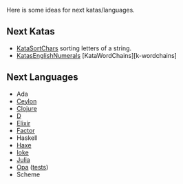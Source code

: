 Here is some ideas for next katas/languages.

Next Katas
----------

- [KataSortChars][k-sortchars]
  sorting letters of a string.
- [KatasEnglishNumerals][k-english-num]
[KataWordChains][k-wordchains]

[k-english-num]: http://rubyquiz.com/quiz25.html
[k-sortchars]: http://codekata.pragprog.com/2007/01/kata_eleven_sor.html
[k-wordchain]: http://codekata.pragprog.com/2007/01/kata_nineteen_w.html

Next Languages
--------------

- Ada
- [Ceylon][ceylon]
- [Clojure][clj]
- [D][d-lang]
- [Elixir][elixir]
- [Factor][factor]
- Haskell
- [Haxe][haxe]
- [Ioke][ioke]
- [Julia][julia]
- [Opa][opa] ([tests][opa-tests])
- Scheme

[ceylon]: http://ceylon-lang.org/
[clj]: http://clojure.org/getting_started
[d-lang]: http://dlang.org/
[elixir]: http://elixir-lang.org/
[factor]: http://factorcode.org/
[haxe]: http://haxe.org/
[ioke]: http://ioke.org/
[julia]: http://julialang.org/
[opa]: http://opalang.org
[opa-tests]: https://github.com/alokmenghrajani/riskybird/blob/master/utils/test.opa
